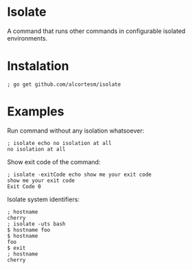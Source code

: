# Isolate
A command that runs other commands in configurable isolated environments.

# Instalation

```
; go get github.com/alcortesm/isolate
```

# Examples

Run command without any isolation whatsoever:
```
; isolate echo no isolation at all
no isolation at all
```

Show exit code of the command:
```
; isolate -exitCode echo show me your exit code
show me your exit code
Exit Code 0
```

Isolate system identifiers:

```
; hostname
cherry
; isolate -uts bash
$ hostname foo
$ hostname
foo
$ exit
; hostname
cherry
```
